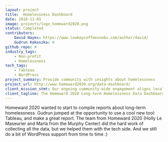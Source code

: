 ```yaml
---
layout: project
title:  Homelessness Dashboard
date: 2018-11-01
image: projects/logo_homeward2020.png
status: Completed
contributors:
    David Hayes: https://www.lowkeycoffeesnobs.com/author/david/
    Gudrun Kokoszka: #
github_repo: #
industry_tags:
    - Non-profit
    - Homelessness
tech_tags:
    - Tableau
    - WordPress
project_summary: Provide community with insights about homelessness
project_url: http://www.homeward2020.org/data-dashboard/
client_mission_stmt: Our ongoing community-wide engagement aligns local service providers, government entities, business leadership, faith communities, civic groups, and community effort to understand local homelessness, explore best practices and ideas, and implement local solutions together. Homeward 2020 also convenes a Community Collaborative monthly. Collaborative members bring a range of professional, civic and life experience to their passion for Homeward 2020’s mission, strategy, and success.
client_tagline: The Homeward 2020 Long-term Homelessness Data Dashboard -- Making Homelessness Rare, Short-lived, and Non-Recurring
---
```


Homeward 2020 wanted to start to compile reports about long-term homelessness. Gudrun jumped at the opportunity to use a cool new tool: Tableau, and make a great report. The team from Homeward 2020 (Holly Le Maseurier and Marla from the Murphy Center) did the hard work of collecting all the data, but we helped them with the tech side. And we still do a bit of WordPress support from time to time :)